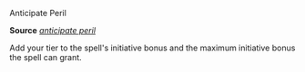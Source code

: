 Anticipate Peril

**Source** [_anticipate peril_](/pathfinderRPG/prd/ultimateMagic/spells/anticipatePeril.html#_anticipate-peril)

Add your tier to the spell's initiative bonus and the maximum initiative bonus the spell can grant.

